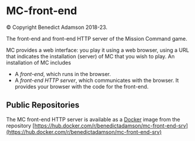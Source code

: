 # MC-front-end

© Copyright Benedict Adamson 2018-23.

The front-end and front-end HTTP server of the Mission Command game.

MC provides a web interface: you play it using a web browser, using a URL that indicates the installation (server) of MC that you wish to play. An installation of MC includes
* A *front-end*, which runs in the browser.
* A *front-end HTTP server*, which communicates with the browser. It provides your browser with the code for the front-end.

## Public Repositories

The MC front-end HTTP server is available as a
[Docker](https://www.docker.com/)
image from the repository
[https://hub.docker.com/r/benedictadamson/mc-front-end-srv](https://hub.docker.com/r/benedictadamson/mc-front-end-srv)

 